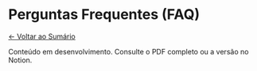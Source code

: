# Perguntas Frequentes (FAQ)

[← Voltar ao Sumário](../README.md)

Conteúdo em desenvolvimento. Consulte o PDF completo ou a versão no Notion.
